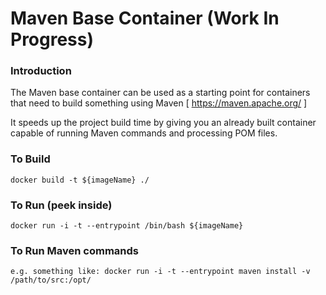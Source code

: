 Maven Base Container (Work In Progress)
============================

### Introduction
The Maven base container can be used as a starting point for containers that need to 
build something using Maven [ https://maven.apache.org/ ]

It speeds up the project build time by giving you an already built container capable
of running Maven commands and processing POM files.

### To Build
```
docker build -t ${imageName} ./
```

### To Run (peek inside)
```
docker run -i -t --entrypoint /bin/bash ${imageName}
```

### To Run Maven commands
```
e.g. something like: docker run -i -t --entrypoint maven install -v /path/to/src:/opt/
```